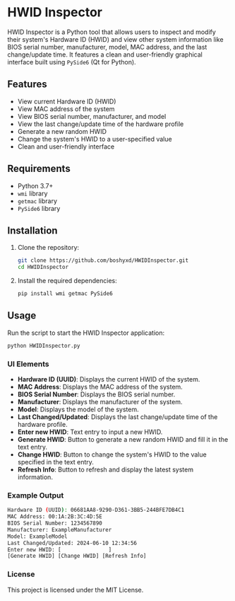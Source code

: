 # HWID Inspector

HWID Inspector is a Python tool that allows users to inspect and modify their system's Hardware ID (HWID) and view other system information like BIOS serial number, manufacturer, model, MAC address, and the last change/update time. It features a clean and user-friendly graphical interface built using `PySide6` (Qt for Python).

## Features

- View current Hardware ID (HWID)
- View MAC address of the system
- View BIOS serial number, manufacturer, and model
- View the last change/update time of the hardware profile
- Generate a new random HWID
- Change the system's HWID to a user-specified value
- Clean and user-friendly interface

## Requirements

- Python 3.7+
- `wmi` library
- `getmac` library
- `PySide6` library

## Installation

1. Clone the repository:
    ```sh
    git clone https://github.com/boshyxd/HWIDInspector.git
    cd HWIDInspector
    ```

2. Install the required dependencies:
    ```sh
    pip install wmi getmac PySide6
    ```

## Usage

Run the script to start the HWID Inspector application:

```sh
python HWIDInspector.py
```

### UI Elements

- **Hardware ID (UUID)**: Displays the current HWID of the system.
- **MAC Address**: Displays the MAC address of the system.
- **BIOS Serial Number**: Displays the BIOS serial number.
- **Manufacturer**: Displays the manufacturer of the system.
- **Model**: Displays the model of the system.
- **Last Changed/Updated**: Displays the last change/update time of the hardware profile.
- **Enter new HWID**: Text entry to input a new HWID.
- **Generate HWID**: Button to generate a new random HWID and fill it in the text entry.
- **Change HWID**: Button to change the system's HWID to the value specified in the text entry.
- **Refresh Info**: Button to refresh and display the latest system information.

### Example Output

```bash
Hardware ID (UUID): 06681AA8-9290-D361-3BB5-244BFE7DB4C1
MAC Address: 00:1A:2B:3C:4D:5E
BIOS Serial Number: 1234567890
Manufacturer: ExampleManufacturer
Model: ExampleModel
Last Changed/Updated: 2024-06-10 12:34:56
Enter new HWID: [               ]
[Generate HWID] [Change HWID] [Refresh Info]
```

### License

This project is licensed under the MIT License.